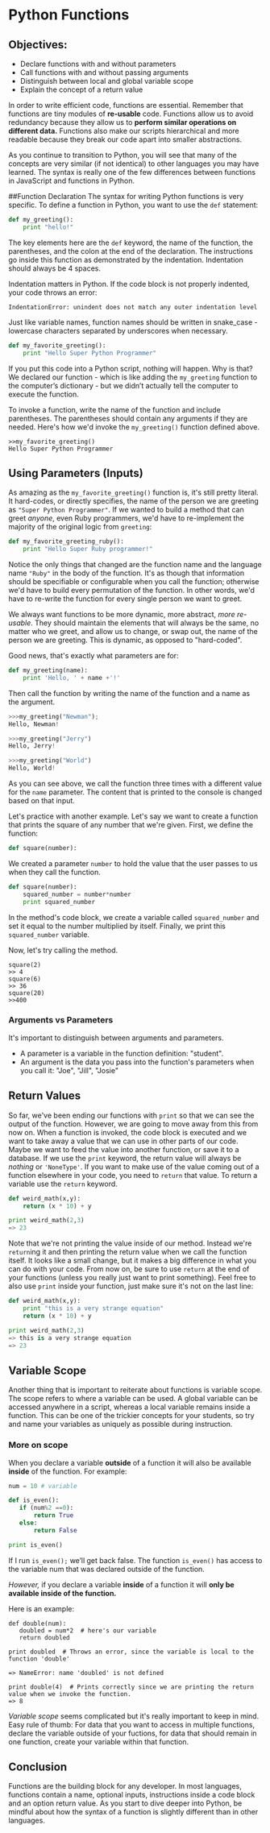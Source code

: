 
# Python Functions


## Objectives:
+ Declare functions with and without parameters
+ Call functions with and without passing arguments
+ Distinguish between local and global variable scope
+ Explain the concept of a return value

In order to write efficient code, functions are essential. Remember that functions are tiny modules of **re-usable** code. Functions allow us to avoid redundancy because they allow us to **perform similar operations on different data.** Functions also make our scripts hierarchical and more readable because they break our code apart into smaller abstractions.

As you continue to transition to Python, you will see that many of the concepts are very similar (if not identical) to other languages you may have learned. The syntax is really one of the few differences between functions in JavaScript and functions in Python. 

##Function Declaration
The syntax for writing Python functions is very specific. To define a function in Python, you want to use the `def` statement:

```python
def my_greeting():
	print "hello!"
```

The key elements here are the `def` keyword, the name of the function, the parentheses, and the colon at the end of the declaration. The instructions go inside this function as demonstrated by the indentation. Indentation should always be 4 spaces.

Indentation matters in Python. If the code block is not properly indented, your code throws an error:

```
IndentationError: unindent does not match any outer indentation level
```

Just like variable names, function names should be written in snake_case - lowercase characters separated by underscores when necessary.

```python
def my_favorite_greeting():
	print "Hello Super Python Programmer"
```

If you put this code into a Python script, nothing will happen. Why is that? We declared our function - which is like adding the `my_greeting` function to the computer’s dictionary - but we didn’t actually tell the computer to execute the function.

To invoke a function, write the name of the function and include parentheses. The parentheses should contain any arguments if they are needed. Here's how we'd invoke the `my_greeting()` function defined above. 

```
>>my_favorite_greeting()
Hello Super Python Programmer
```


## Using Parameters (Inputs)
As amazing as the `my_favorite_greeting()` function is, it's still pretty literal. It hard-codes, or directly specifies, the name of the person we are greeting as `"Super Python Programmer"`. If we wanted to build a method that can greet *anyone*, even Ruby programmers, we'd have to re-implement the majority of the original logic from `greeting`:

```python
def my_favorite_greeting_ruby():
    print "Hello Super Ruby programmer!"
```

Notice the only things that changed are the function name and the language name `"Ruby"` in the body of the function. It's as though that information should be specifiable or configurable when you call the function; otherwise we'd have to build every permutation of the function. In other words, we'd have to re-write the function for every single person we want to greet. 

We always want functions to be more dynamic, more abstract, *more re-usable*. They should maintain the elements that will always be the same, no matter who we greet, and allow us to change, or swap out, the name of the person we are greeting. This is dynamic, as opposed to "hard-coded". 

Good news, that's exactly what parameters are for:


```python
def my_greeting(name):
	print 'Hello, ' + name +'!'
```
Then call the function by writing the name of the function and a name as the argument.

```python
>>>my_greeting("Newman");
Hello, Newman!

>>>my_greeting("Jerry")
Hello, Jerry!

>>>my_greeting("World")
Hello, World!

```
As you can see above, we call the function three times with a different value for the `name` parameter. The content that is printed to the console is changed based on that input.

Let's practice with another example. Let's say we want to create a function that prints the square of any number that we're given. First, we define the function:

```python
def square(number):

```
We created a parameter `number` to hold the value that the user passes to us when they call the function.

```python
def square(number):
    squared_number = number*number
    print squared_number
```
In the method's code block, we create a variable called `squared_number` and set it equal to the number multiplied by itself. Finally, we print this `squared_number` variable.

Now, let's try calling the method.

```
square(2)
>> 4
square(6)
>> 36
square(20)
>>400
```

### Arguments vs Parameters
It's important to distinguish between arguments and parameters.
* A parameter is a variable in the function definition: "student".
* An argument is the data you pass into the function's parameters when you call it: "Joe", "Jill", "Josie"

## Return Values

So far, we've been ending our functions with `print` so that we can see the output of the function. However, we are going to move away from this from now on. When a function is invoked, the code block is executed and we want to take away a value that we can use in other parts of our code. Maybe we want to feed the value into another function, or save it to a database. If we use the `print` keyword, the return value will always be *nothing* or `'NoneType'`. If you want to make use of the value coming out of a function elsewhere in your code, you need to `return` that value. To return a variable use the `return` keyword.

```python
def weird_math(x,y):
    return (x * 10) + y

print weird_math(2,3)
=> 23		
```
Note that we're not printing the value inside of our method. Instead we're `return`ing it and then printing the return value when we call the function itself. It looks like a small change, but it makes a big difference in what you can do with your code. From now on, be sure to use `return` at the end of your functions (unless you really just want to print something). Feel free to also use `print` inside your function, just make sure it's not on the last line:

```python
def weird_math(x,y):
    print "this is a very strange equation"
    return (x * 10) + y

print weird_math(2,3)
=> this is a very strange equation
=> 23
```

## Variable Scope

Another thing that is important to reiterate about functions is variable scope. The scope refers to where a variable can be used. A global variable can be accessed anywhere in a script, whereas a local variable remains inside a function. This can be one of the trickier concepts for your students, so try and name your variables as uniquely as possible during instruction.

### More on scope

When you declare a variable **outside** of a function it will also be available **inside** of the function. For example:

 ```python
 num = 10 # variable
 
 def is_even():
 	if (num%2 ==0):
 		return True
 	else:
 		return False

print is_even()		
```

If I run `is_even();` we’ll get back false. The function `is_even()` has access to the variable num that was declared outside of the function.


*However,* if you declare a variable **inside** of a function it will **only be available inside of the function.** 

Here is an example:

 ```
 def double(num):
    doubled = num*2  # here's our variable
    return doubled

 print doubled  # Throws an error, since the variable is local to the function 'double'

 => NameError: name 'doubled' is not defined

 print double(4)  # Prints correctly since we are printing the return value when we invoke the function.
 => 8
 ```

*Variable scope*  seems complicated but it's really important to keep in mind. Easy rule of thumb: For data that you want to access in multiple functions, declare the variable outside of your fuctions, for data that should remain in one function, create your variable within that function.


## Conclusion
Functions are the building block for any developer. In most languages, functions contain a name, optional inputs, instructions inside a code block and an option return value. As you start to dive deeper into Python, be mindful about how the syntax of a function is slightly different than in other languages. 
